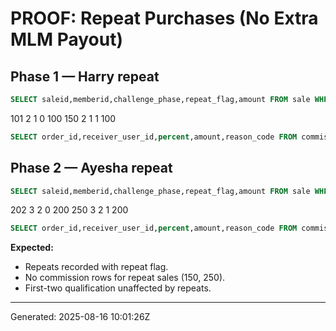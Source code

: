 # PROOF: Repeat Purchases (No Extra MLM Payout)

## Phase 1 — Harry repeat


```sql
SELECT saleid,memberid,challenge_phase,repeat_flag,amount FROM sale WHERE memberid=2 AND challenge_phase=1 ORDER BY saleid;
```

101	2	1	0	100
150	2	1	1	100

```sql
SELECT order_id,receiver_user_id,percent,amount,reason_code FROM commissions WHERE phase_id=1 AND order_id=150;
```


## Phase 2 — Ayesha repeat


```sql
SELECT saleid,memberid,challenge_phase,repeat_flag,amount FROM sale WHERE memberid=3 AND challenge_phase=2 ORDER BY saleid;
```

202	3	2	0	200
250	3	2	1	200

```sql
SELECT order_id,receiver_user_id,percent,amount,reason_code FROM commissions WHERE phase_id=2 AND order_id=250;
```


**Expected:**
- Repeats recorded with repeat flag.
- No commission rows for repeat sales (150, 250).
- First-two qualification unaffected by repeats.

---
Generated: 2025-08-16 10:01:26Z

